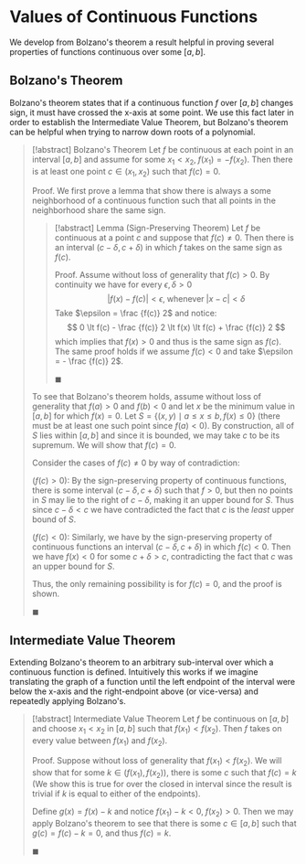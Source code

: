 # Values of Continuous Functions

We develop from Bolzano's theorem a result helpful in proving several properties of functions continuous over some $[a, b]$.

## Bolzano's Theorem

Bolzano's theorem states that if a continuous function $f$ over $[a, b]$ changes sign, it must have crossed the x-axis at some point. We use this fact later in order to establish the Intermediate Value Theorem, but Bolzano's theorem can be helpful when trying to narrow down roots of a polynomial.

> [!abstract] Bolzano's Theorem
> Let $f$ be continuous at each point in an interval $[a, b]$ and assume for some $x_1 \lt x_2, \; f(x_1) = -f(x_2)$. Then there is at least one point $c \in (x_1, x_2)$ such that $f(c) = 0$.
>
> Proof.
> We first prove a lemma that show there is always a some neighborhood of a continuous function such that all points in the neighborhood share the same sign.
>
>> [!abstract] Lemma (Sign-Preserving Theorem)
>> Let $f$ be continuous at a point $c$ and suppose that $f(c) \neq 0$. Then there is an interval $(c - \delta, c + \delta)$ in which $f$ takes on the same sign as $f(c)$.
>>
>> Proof.
>> Assume without loss of generality that $f(c) > 0$. By continuity we have for every $\epsilon, \delta > 0$
>> $$
>> |f(x) - f(c)| \lt \epsilon, \; \text{whenever} \; |x - c| \lt \delta
>> $$
>> Take $\epsilon = \frac {f(c)} 2$ and notice:
>> $$
>> 0 \lt f(c) - \frac {f(c)} 2 \lt f(x) \lt f(c) + \frac {f(c)} 2
>> $$
>> which implies that $f(x) \gt 0$ and thus is the same sign as $f(c)$. The same proof holds if we assume $f(c) \lt 0$ and take $\epsilon = -  \frac {f(c)} 2$.
>>
>> $\blacksquare$
>>
> To see that Bolzano's theorem holds, assume without loss of generality that $f(a) \gt 0$ and $f(b) \lt 0$ and let $x$ be the minimum value in $[a, b]$ for which $f(x) = 0$. Let $S = \{ (x, y) \mid a \leqslant x \leqslant b, f(x) \leqslant 0\}$ (there must be at least one such point since $f(a) \lt 0$). By construction, all of $S$ lies within $[a, b]$ and since it is bounded, we may take $c$ to be its supremum. We will show that $f(c) = 0$.
>
> Consider the cases of $f(c) \neq 0$ by way of contradiction:
>
> ($f(c) \gt 0$): By the sign-preserving property of continuous functions, there is some interval $(c - \delta, c + \delta)$ such that $f \gt 0$, but then no points in $S$ may lie to the right of $c - \delta$, making it an upper bound for $S$. Thus since $c - \delta \lt c$ we have contradicted the fact that $c$ is the *least* upper bound of $S$.
>
> ($f(c) \lt 0$): Similarly, we have by the sign-preserving property of continuous functions an interval $(c - \delta, c + \delta)$ in which $f(c) \lt 0$. Then we have $f(x) \lt 0$ for some $c + \delta \gt c$, contradicting the fact that $c$ was an upper bound for $S$.
>
> Thus, the only remaining possibility is for $f(c) = 0$, and the proof is shown.
>
> $\blacksquare$

## Intermediate Value Theorem

Extending Bolzano's theorem to an arbitrary sub-interval over which a continuous function is defined. Intuitively this works if we imagine translating the graph of a function until the left endpoint of the interval were below the x-axis and the right-endpoint above (or vice-versa) and repeatedly applying Bolzano's.

> [!abstract] Intermediate Value Theorem
> Let $f$ be continuous on $[a, b]$ and choose $x_1 \lt x_2$ in $[a, b]$ such that $f(x_1) \lt f(x_2)$. Then $f$ takes on every value between $f(x_1)$ and $f(x_2)$.
>
> Proof.
> Suppose without loss of generality that $f(x_1) \lt f(x_2)$. We will show that for some $k \in (f(x_1), f(x_2))$, there is some $c$ such that $f(c) = k$ (We show this is true for over the closed in interval since the result is trivial if $k$ is equal to either of the endpoints).
>
> Define $g(x) = f(x) - k$ and notice $f(x_1) - k \lt 0, \; f(x_2) \gt 0$. Then we may apply Bolzano's theorem to see that there is some $c \in [a, b]$ such that $g(c) = f(c) - k = 0$, and thus $f(c) = k$.
>
> $\blacksquare$